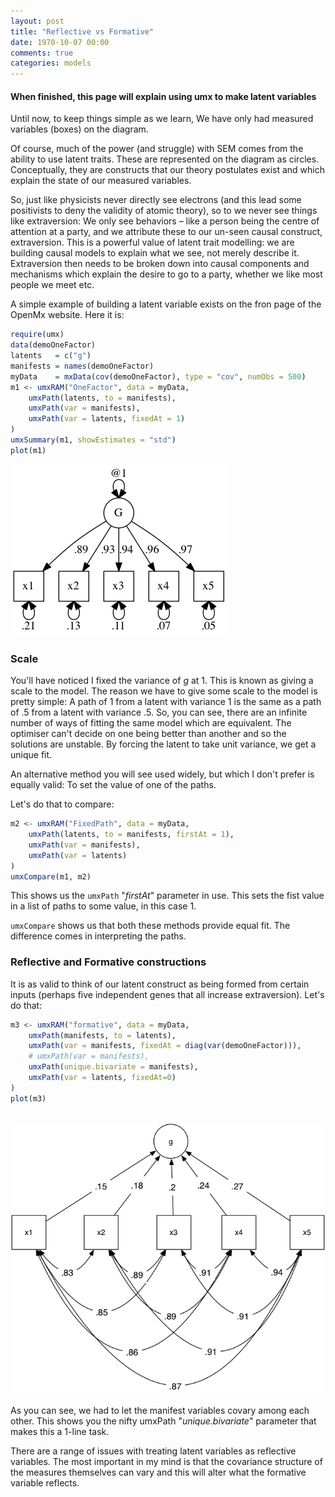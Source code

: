 ```yaml
---
layout: post
title: "Reflective vs Formative"
date: 1970-10-07 00:00
comments: true
categories: models
---
```


#### When finished, this page will explain using umx to make latent variables

Until now, to keep things simple as we learn, We have only had measured variables (boxes) on the diagram.

Of course, much of the power  (and struggle) with SEM comes from the ability to use latent traits. These are represented on the diagram as circles. Conceptually, they are constructs that our theory postulates exist and which explain the state of our measured variables.

So, just like physicists never directly see electrons (and this lead some positivists to deny the validity of atomic theory), so to we never see things like extraversion: We only see behaviors – like a person being the centre of attention at a party, and we attribute these to our un-seen causal construct, extraversion. This is a powerful value of latent trait modelling: we are building causal models to explain what we see, not merely describe it. Extraversion then needs to be broken down into causal components and mechanisms which explain the desire to go to a party, whether we like most people we meet etc.

A simple example of building a latent variable exists on the fron page of the OpenMx website.
Here it is:

```r
require(umx)
data(demoOneFactor)
latents   = c("g")
manifests = names(demoOneFactor)
myData    = mxData(cov(demoOneFactor), type = "cov", numObs = 500)
m1 <- umxRAM("OneFactor", data = myData,
	umxPath(latents, to = manifests),
	umxPath(var = manifests),
	umxPath(var = latents, fixedAt = 1)
)
umxSummary(m1, showEstimates = "std")
plot(m1)
```

![g](/media/latents/OneFactor.png)

### Scale

You'll have noticed I fixed the variance of *g* at 1. This is known as giving a scale to the model. The reason we have to give some scale to the model is pretty simple: A path of 1 from a latent with variance 1 is the same as a path of .5 from a latent with variance .5. So, you can see, there are an infinite number of ways of fitting the same model which are equivalent. The optimiser can't decide on one being better than another and so the solutions are unstable. By forcing the latent to take unit variance, we get a unique fit.

An alternative method you will see used widely, but which I don't prefer is equally valid: To set the value of one of the paths.

Let's do that to compare:
```r
m2 <- umxRAM("FixedPath", data = myData,
	umxPath(latents, to = manifests, firstAt = 1),
	umxPath(var = manifests),
	umxPath(var = latents)
)
umxCompare(m1, m2)

```

This shows us the `umxPath` "*firstAt*" parameter in use. This sets the fist value in a list of paths to some value, in this case 1.

`umxCompare` shows us that both these methods provide equal fit. The difference comes in interpreting the paths.

### Reflective and Formative constructions

It is as valid to think of our latent construct as being formed from certain inputs (perhaps five independent genes that all increase extraversion). Let's do that:

```r
m3 <- umxRAM("formative", data = myData,
	umxPath(manifests, to = latents),
	umxPath(var = manifests, fixedAt = diag(var(demoOneFactor))),
	# umxPath(var = manifests),
	umxPath(unique.bivariate = manifests),
	umxPath(var = latents, fixedAt=0)
)
plot(m3)
    
```
![Reflective](/media/latents/reflective.png)

As you can see, we had to let the manifest variables covary among each other. This shows you the nifty umxPath "*unique.bivariate*" parameter that makes this a 1-line task.

There are a range of issues with treating latent variables as reflective variables. The most important in my mind is that the covariance structure of the measures themselves can vary and this will alter what the formative variable reflects.
